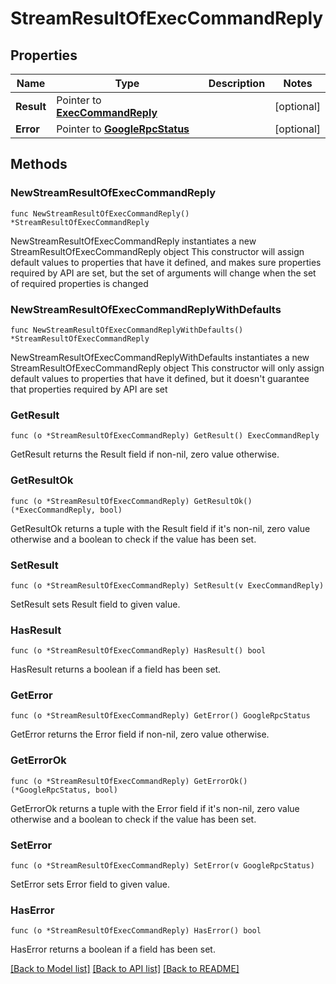 # StreamResultOfExecCommandReply

## Properties

Name | Type | Description | Notes
------------ | ------------- | ------------- | -------------
**Result** | Pointer to [**ExecCommandReply**](ExecCommandReply.md) |  | [optional] 
**Error** | Pointer to [**GoogleRpcStatus**](GoogleRpcStatus.md) |  | [optional] 

## Methods

### NewStreamResultOfExecCommandReply

`func NewStreamResultOfExecCommandReply() *StreamResultOfExecCommandReply`

NewStreamResultOfExecCommandReply instantiates a new StreamResultOfExecCommandReply object
This constructor will assign default values to properties that have it defined,
and makes sure properties required by API are set, but the set of arguments
will change when the set of required properties is changed

### NewStreamResultOfExecCommandReplyWithDefaults

`func NewStreamResultOfExecCommandReplyWithDefaults() *StreamResultOfExecCommandReply`

NewStreamResultOfExecCommandReplyWithDefaults instantiates a new StreamResultOfExecCommandReply object
This constructor will only assign default values to properties that have it defined,
but it doesn't guarantee that properties required by API are set

### GetResult

`func (o *StreamResultOfExecCommandReply) GetResult() ExecCommandReply`

GetResult returns the Result field if non-nil, zero value otherwise.

### GetResultOk

`func (o *StreamResultOfExecCommandReply) GetResultOk() (*ExecCommandReply, bool)`

GetResultOk returns a tuple with the Result field if it's non-nil, zero value otherwise
and a boolean to check if the value has been set.

### SetResult

`func (o *StreamResultOfExecCommandReply) SetResult(v ExecCommandReply)`

SetResult sets Result field to given value.

### HasResult

`func (o *StreamResultOfExecCommandReply) HasResult() bool`

HasResult returns a boolean if a field has been set.

### GetError

`func (o *StreamResultOfExecCommandReply) GetError() GoogleRpcStatus`

GetError returns the Error field if non-nil, zero value otherwise.

### GetErrorOk

`func (o *StreamResultOfExecCommandReply) GetErrorOk() (*GoogleRpcStatus, bool)`

GetErrorOk returns a tuple with the Error field if it's non-nil, zero value otherwise
and a boolean to check if the value has been set.

### SetError

`func (o *StreamResultOfExecCommandReply) SetError(v GoogleRpcStatus)`

SetError sets Error field to given value.

### HasError

`func (o *StreamResultOfExecCommandReply) HasError() bool`

HasError returns a boolean if a field has been set.


[[Back to Model list]](../README.md#documentation-for-models) [[Back to API list]](../README.md#documentation-for-api-endpoints) [[Back to README]](../README.md)


